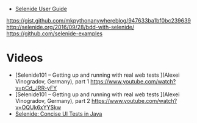 

* [Selenide User Guide](https://selenide.gitbooks.io/user-guide/content/en/)


https://gist.github.com/mkpythonanywhereblog/947633ba1bf0bc239639
http://selenide.org/2016/09/28/bdd-with-selenide/
https://github.com/selenide-examples

# Videos
* [Selenide101 – Getting up and running with real web tests ](Alexei Vinogradov, Germany), part 1 
https://www.youtube.com/watch?v=pCd_JRR-yFY
* [Selenide101 – Getting up and running with real web tests ](Alexei Vinogradov, Germany), part 2 
https://www.youtube.com/watch?v=OQUk6xYYSkw
* [Selenide: Concise UI Tests in Java](https://www.youtube.com/watch?v=fR8CyLcxBZ0)

